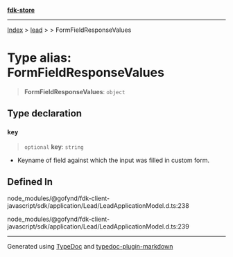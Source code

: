 [**fdk-store**](../../../README.md)
***

[Index](../../../API.md) > [lead](../../README.md) > [<internal>](../README.md) > FormFieldResponseValues

# Type alias: FormFieldResponseValues

> **FormFieldResponseValues**: `object`

## Type declaration

### `key`

> `optional` **key**: `string`

- Keyname of field against which the input was
filled in custom form.

## Defined In

node\_modules/@gofynd/fdk-client-javascript/sdk/application/Lead/LeadApplicationModel.d.ts:238

node\_modules/@gofynd/fdk-client-javascript/sdk/application/Lead/LeadApplicationModel.d.ts:239

***
Generated using [TypeDoc](https://typedoc.org/) and [typedoc-plugin-markdown](https://www.npmjs.com/package/typedoc-plugin-markdown)
